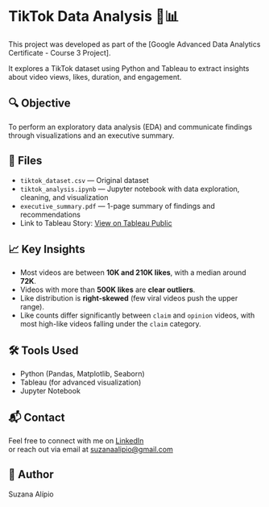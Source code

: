 # TikTok Data Analysis 📱📊

This project was developed as part of the [Google Advanced Data Analytics Certificate - Course 3 Project].

It explores a TikTok dataset using Python and Tableau to extract insights about video views, likes, duration, and engagement.

## 🔍 Objective
To perform an exploratory data analysis (EDA) and communicate findings through visualizations and an executive summary.

## 📂 Files
- `tiktok_dataset.csv` — Original dataset
- `tiktok_analysis.ipynb` — Jupyter notebook with data exploration, cleaning, and visualization
- `executive_summary.pdf` — 1-page summary of findings and recommendations
- Link to Tableau Story: [View on Tableau Public](https://public.tableau.com/shared/43JHKCSBP?:display_count=n&:origin=viz_share_link)


## 📈 Key Insights
- Most videos are between **10K and 210K likes**, with a median around **72K**.
- Videos with more than **500K likes** are **clear outliers**.
- Like distribution is **right-skewed** (few viral videos push the upper range).
- Like counts differ significantly between `claim` and `opinion` videos, with most high-like videos falling under the `claim` category.

## 🛠 Tools Used
- Python (Pandas, Matplotlib, Seaborn)
- Tableau (for advanced visualization)
- Jupyter Notebook

## 📬 Contact
Feel free to connect with me on [LinkedIn](https://www.linkedin.com/in/suzanaalipio)  
or reach out via email at suzanaalipio@gmail.com

## 🙋 Author
Suzana Alípio
